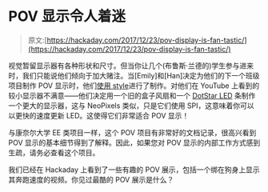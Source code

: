 # POV 显示令人着迷

> 原文:[https://hackaday.com/2017/12/23/pov-display-is-fan-tastic/](https://hackaday.com/2017/12/23/pov-display-is-fan-tastic/)

视觉暂留显示器有各种形状和尺寸。但当你让几个(布鲁斯·兰德的)学生参与进来时，我们只能说他们倾向于加大赌注。当[Emily]和[Han]决定为他们的下一个班级项目制作 POV 显示时，他们[使用 style](http://people.ece.cornell.edu/land/courses/ece4760/FinalProjects/f2017/eys27_hl565/eys27_hl565/eys27_hl565/index.html)进行了制作。对他们在 YouTube 上看到的较小显示器不满意——他们决定用一个旧的盒子风扇和一个 [DotStar LED](https://www.adafruit.com/product/2241) 条制作一个更大的显示器，这与 NeoPixels 类似，只是它们使用 SPI，这意味着你可以以更快的速度更新 LED。这使得它们非常适合 POV 显示！

与康奈尔大学 EE 类项目一样，这个 POV 项目有非常好的文档记录，很高兴看到 POV 显示的基本细节得到了解释。因此，如果您对 POV 显示的内部工作方式感到生疏，请务必查看这个项目。

我们已经在 Hackaday 上看到了一些有趣的 POV 展示，包括一个绑在狗身上显示其奔跑速度的视频。你见过最酷的 POV 展示是什么？